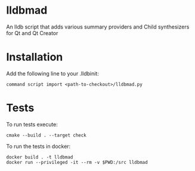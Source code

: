 # lldbmad

An lldb script that adds various summary providers and Child synthesizers for Qt and Qt Creator

# Installation

Add the following line to your .lldbinit:

`command script import <path-to-checkout>/lldbmad.py`

# Tests

To run tests execute:

`cmake --build . --target check`

To run the tests in docker:

```
docker build . -t lldbmad
docker run --privileged -it --rm -v $PWD:/src lldbmad
```